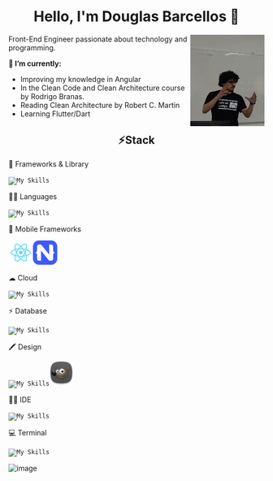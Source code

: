 <h1 align="center">Hello, I'm Douglas Barcellos 👋</h1>

<img align="right" height="180" src="./me.png" alt="My Skills"/>

Front-End Engineer passionate about technology and programming.

**🌱 I’m currently:**

- Improving my knowledge in Angular
- In the Clean Code and Clean Architecture course by Rodrigo Branas.
- Reading Clean Architecture by Robert C. Martin
- Learning Flutter/Dart

<h2 align="center">⚡️Stack</h2>
  
🚀 Frameworks & Library

<code>![My Skills](https://skillicons.dev/icons?i=angular,bootstrap,electron,express,jest,nodejs,react,vue&theme=dark)</code>

👩‍💻 Languages

<code>![My Skills](https://skillicons.dev/icons?i=js,ts,css,html,java&theme=dark)</code>
  
📱 Mobile Frameworks

<code><img height="48" src="https://raw.githubusercontent.com/github/explore/80688e429a7d4ef2fca1e82350fe8e3517d3494d/topics/react-native/react-native.png" alt="My Skills"/><img height="48" src="https://raw.githubusercontent.com/github/explore/80688e429a7d4ef2fca1e82350fe8e3517d3494d/topics/nativescript/nativescript.png" alt="My Skills"/></code>
  
☁ Cloud

<code>![My Skills](https://skillicons.dev/icons?i=heroku,gcp,firebase&theme=dark)</code>

⚡ Database

<code>![My Skills](https://skillicons.dev/icons?i=mongodb,mysql,firebase&theme=dark)</code>

🖍 Design

<code>![My Skills](https://skillicons.dev/icons?i=figma&theme=dark)![My Skills](./gimp-dark.png)</code>

👩‍💻 IDE

<code>![My Skills](https://skillicons.dev/icons?i=vscode,vim&theme=dark)</code>

💻 Terminal

<code>![My Skills](https://skillicons.dev/icons?i=bash,powershell&theme=dark)</code>

![image](https://github-readme-stats.vercel.app/api/top-langs/?username=dougmbarcellos&langs_count=5&theme=dark&layout=compact)

